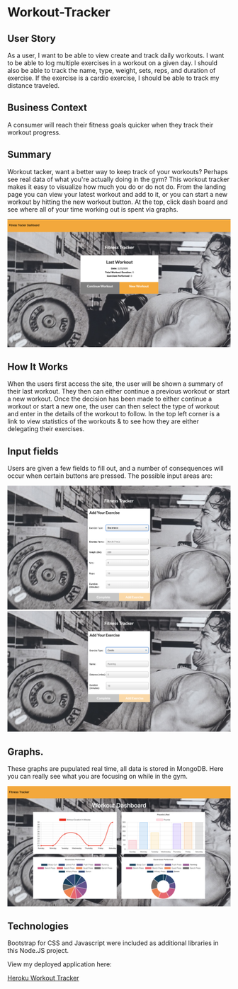 # Workout-Tracker

## User Story

As a user, I want to be able to view create and track daily workouts. I want to be able to log multiple exercises in a workout on a given day. I should also be able to track the name, type, weight, sets, reps, and duration of exercise. If the exercise is a cardio exercise, I should be able to track my distance traveled.

## Business Context
A consumer will reach their fitness goals quicker when they track their workout progress.


## Summary
Workout tacker, want a better way to keep track of your workouts? Perhaps see real data of what you're actually doing in the gym? This workout tracker makes it easy to visualize how much you do or do not do. From the landing page you can view your latest workout and add to it, or you can start a new workout by hitting the new workout button. At the top, click dash board and see where all of your time working out is spent via graphs.

<img src="./assets/img/tracker.jpg" alt="Screenshot"/>

## How It Works
When the users first access the site, the user will be shown a summary of their last workout. They then can either continue a previous workout or start a new workout. Once the decision has been made to either continue a workout or start a new one, the user can then select the type of workout and enter in the details of the workout to follow. In the top left corner is a link to view statistics of the workouts & to see how they are either delegating their exercises. 

## Input fields
Users are given a few fields to fill out, and a number of consequences will occur when certain buttons are pressed. The possible input areas are:

<img src="./assets/img/resistance.jpg" alt="Screenshot"/>

<img src="./assets/img/cardio.jpg" alt="Screenshot"/>

## Graphs.
These graphs are pupulated real time, all data is stored in MongoDB. Here you can really see what you are focusing on while in the gym.

<img src="./assets/img/workoutdash.jpg" alt="Screenshot"/>

## Technologies

Bootstrap for CSS and Javascript were included as additional libraries in this Node.JS project.


View my deployed application here:

<a href="https://secure-retreat-62883.herokuapp.com/?id=5e52989c5665690017b4c913">Heroku Workout Tracker</a>